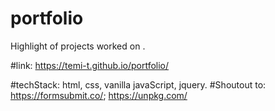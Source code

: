 # portfolio
Highlight of projects worked on .

#link: https://temi-t.github.io/portfolio/

#techStack: html, css, vanilla javaScript, jquery.
#Shoutout to: https://formsubmit.co/; https://unpkg.com/
